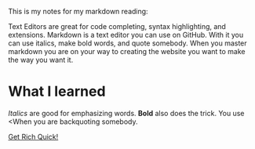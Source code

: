 This is my notes for my markdown reading:

Text Editors are great for code completing, syntax highlighting, and extensions.
Markdown is a text editor you can use on GitHub. With it you can use italics, make bold words, and quote somebody.
When you master markdown you are on your way to creating the website you want to make the way you want it.


# What I learned
*Italics* are good for emphasizing words. 
**Bold** also does the trick. You use <When you are backquoting somebody.

[Get Rich Quick!](https://dogecoin.com)
